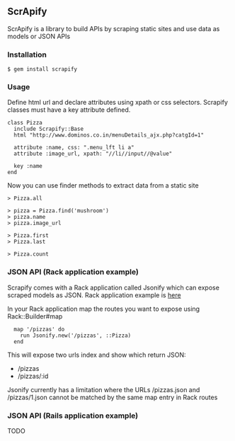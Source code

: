 ## ScrApify

ScrApify is a library to build APIs by scraping static sites and use data as models or JSON APIs

### Installation

```
$ gem install scrapify
```

### Usage

Define html url and declare attributes using xpath or css selectors.
Scrapify classes must have a key attribute defined.

```
class Pizza
  include Scrapify::Base
  html "http://www.dominos.co.in/menuDetails_ajx.php?catgId=1"

  attribute :name, css: ".menu_lft li a"
  attribute :image_url, xpath: "//li//input//@value"

  key :name
end
```

Now you can use finder methods to extract data from a static site

```
> Pizza.all

> pizza = Pizza.find('mushroom')
> pizza.name
> pizza.image_url

> Pizza.first
> Pizza.last

> Pizza.count
```

### JSON API (Rack application example)

Scrapify comes with a Rack application called Jsonify which can expose scraped models as JSON.
Rack application example is [here](https://github.com/sathish316/jsonify_rack_example)

In your Rack application map the routes you want to expose using Rack::Builder#map

```
  map '/pizzas' do
    run Jsonify.new('/pizzas', ::Pizza)
  end
```

This will expose two urls index and show which return JSON:

* /pizzas
* /pizzas/:id

Jsonify currently has a limitation where the URLs /pizzas.json and /pizzas/1.json cannot be matched by the same map entry in Rack routes

### JSON API (Rails application example)

TODO
